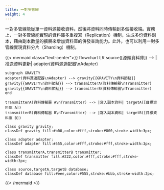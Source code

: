 ```yaml
---
title: 一對多管線
weight: 4
---
```


一對多管線能從單一資料源接收資料，然後將資料同時傳輸到多個接收端。實務上，一對多管線能實現的資料庫多重複寫（Replication）機制，生成多份資料副本，藉由副本數量的擴展來增加資料庫的併發查詢能力。此外，也可以利用一對多管線實現資料分片（Sharding）機制。

{{< mermaid class="text-center">}}
flowchart LR
	source([源頭資料庫]) --> |推送資料更新| adapter(資料源適配器\nAdapter)

	subgraph GRAVITY
	adapter(資料源適配器\nAdapter) --> gravity{{GRAVITY\n資料節點}}
	gravity{{GRAVITY\n資料節點}} --> transmitterA(資料傳輸器\nTransmitter)
	gravity{{GRAVITY\n資料節點}} --> transmitterB(資料傳輸器\nTransmitter)
	end

	transmitterA(資料傳輸器 A\nTransmitter) --> |寫入副本資料| targetA([目標資料庫 A])
	transmitterB(資料傳輸器 B\nTransmitter) --> |寫入副本資料| targetB([目標資料庫 B])

	class gravity gravity;
	classDef gravity fill:#b00,color:#fff,stroke:#800,stroke-width:3px;

	class adapter adapter;
	classDef adapter fill:#555,color:#fff,stroke:#fff,stroke-width:3px;

	class transmitterA,transmitterB transmitter;
	classDef transmitter fill:#222,color:#fff,stroke:#fff,stroke-width:3px;

	class source,targetA,targetB database;
	classDef database fill:#eee,color:#555,stroke:#bbb,stroke-width:2px;
{{< /mermaid >}}


